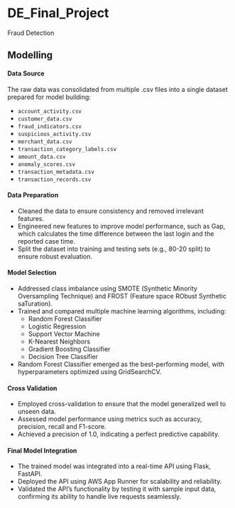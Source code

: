 # DE_Final_Project
Fraud Detection

## Modelling
#### Data Source
The raw data was consolidated from multiple .csv files into a single dataset prepared for model building:
- `account_activity.csv`
- `customer_data.csv`
- `fraud_indicators.csv`
- `suspicious_activity.csv`
- `merchant_data.csv`
- `transaction_category_labels.csv`
- `amount_data.csv`
- `anomaly_scores.csv`
- `transaction_metadata.csv`
- `transaction_records.csv`

#### Data Preparation
- Cleaned the data to ensure consistency and removed irrelevant features.
- Engineered new features to improve model performance, such as Gap, which calculates the time difference between the last login and the reported case time.
- Split the dataset into training and testing sets (e.g., 80-20 split) to ensure robust evaluation.

#### Model Selection
- Addressed class imbalance using SMOTE (Synthetic Minority Oversampling Technique) and FROST (Feature space RObust Synthetic saTuration).
- Trained and compared multiple machine learning algorithms, including:
	- Random Forest Classifier
	- Logistic Regression
	- Support Vector Machine
	- K-Nearest Neighbors
	- Gradient Boosting Classifier
	- Decision Tree Classifier
- Random Forest Classifier emerged as the best-performing model, with hyperparameters optimized using GridSearchCV.

#### Cross Validation
- Employed cross-validation to ensure that the model generalized well to unseen data.
- Assessed model performance using metrics such as accuracy, precision, recall and F1-score.
- Achieved a precision of 1.0, indicating a perfect predictive capability.

#### Final Model Integration
- The trained model was integrated into a real-time API using Flask, FastAPI.
- Deployed the API using AWS App Runner for scalability and reliability.
- Validated the API’s functionality by testing it with sample input data, confirming its ability to handle live requests seamlessly.